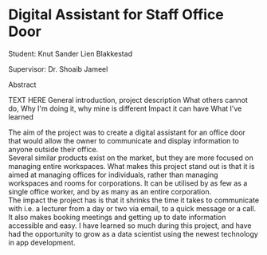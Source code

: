 # Digital Assistant for Staff Office Door

Student: Knut Sander Lien Blakkestad

Supervisor: Dr. Shoaib Jameel

Abstract

TEXT HERE
General introduction, project description
What others cannot do,
Why I'm doing it, why mine is different
Impact it can have
What I've learned

The aim of the project was to create a digital assistant for an office door that would allow the owner to communicate and display information to anyone outside their office.  
Several similar products exist on the market, but they are more focused on managing entire workspaces.
What makes this project stand out is that it is aimed at managing offices for individuals, rather than managing workspaces and rooms for corporations.
It can be utilised by as few as a single office worker, and by as many as an entire corporation.  
The impact the project has is that it shrinks the time it takes to communicate with i.e. a lecturer from a day or two via email, to a quick message or a call.
It also makes booking meetings and getting up to date information accessible and easy.
I have learned so much during this project, and have had the opportunity to grow as a data scientist using the newest technology in app development.